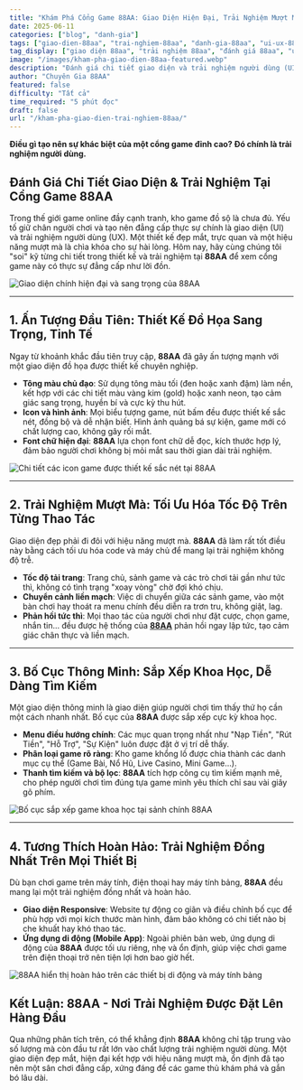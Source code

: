 ```yaml
---
title: "Khám Phá Cổng Game 88AA: Giao Diện Hiện Đại, Trải Nghiệm Mượt Mà"
date: 2025-06-11
categories: ["blog", "danh-gia"]
tags: ["giao-dien-88aa", "trai-nghiem-88aa", "danh-gia-88aa", "ui-ux-88aa", "cong-game-hien-dai"]
tag_display: ["giao diện 88aa", "trải nghiệm 88aa", "đánh giá 88aa", "ui ux 88aa", "cổng game hiện đại"]
image: "/images/kham-pha-giao-dien-88aa-featured.webp"
description: "Đánh giá chi tiết giao diện và trải nghiệm người dùng (UI/UX) tại cổng game 88AA. Cùng khám phá thiết kế hiện đại, tốc độ mượt mà và sự tối ưu trên mọi thiết bị."
author: "Chuyên Gia 88AA"
featured: false
difficulty: "Tất cả"
time_required: "5 phút đọc"
draft: false
url: "/kham-pha-giao-dien-trai-nghiem-88aa/"
---
```



**Điều gì tạo nên sự khác biệt của một cổng game đỉnh cao? Đó chính là trải nghiệm người dùng.**
## Đánh Giá Chi Tiết Giao Diện & Trải Nghiệm Tại Cổng Game **88AA**


Trong thế giới game online đầy cạnh tranh, kho game đồ sộ là chưa đủ. Yếu tố giữ chân người chơi và tạo nên đẳng cấp thực sự chính là giao diện (UI) và trải nghiệm người dùng (UX). Một thiết kế đẹp mắt, trực quan và một hiệu năng mượt mà là chìa khóa cho sự hài lòng. Hôm nay, hãy cùng chúng tôi "soi" kỹ từng chi tiết trong thiết kế và trải nghiệm tại **88AA** để xem cổng game này có thực sự đẳng cấp như lời đồn.


![Giao diện chính hiện đại và sang trọng của 88AA](/images/kham-pha-giao-dien-88aa-featured.webp)


---


## 1. Ấn Tượng Đầu Tiên: Thiết Kế Đồ Họa Sang Trọng, Tinh Tế


Ngay từ khoảnh khắc đầu tiên truy cập, **88AA** đã gây ấn tượng mạnh với một giao diện đồ họa được thiết kế chuyên nghiệp.
- **Tông màu chủ đạo**: Sử dụng tông màu tối (đen hoặc xanh đậm) làm nền, kết hợp với các chi tiết màu vàng kim (gold) hoặc xanh neon, tạo cảm giác sang trọng, huyền bí và cực kỳ thu hút.
- **Icon và hình ảnh**: Mọi biểu tượng game, nút bấm đều được thiết kế sắc nét, đồng bộ và dễ nhận biết. Hình ảnh quảng bá sự kiện, game mới có chất lượng cao, không gây rối mắt.
- **Font chữ hiện đại**: **88AA** lựa chọn font chữ dễ đọc, kích thước hợp lý, đảm bảo người chơi không bị mỏi mắt sau thời gian dài trải nghiệm.


![Chi tiết các icon game được thiết kế sắc nét tại 88AA](/images/thiet-ke-icon-game-88aa.webp)


---


## 2. Trải Nghiệm Mượt Mà: Tối Ưu Hóa Tốc Độ Trên Từng Thao Tác


Giao diện đẹp phải đi đôi với hiệu năng mượt mà. **88AA** đã làm rất tốt điều này bằng cách tối ưu hóa code và máy chủ để mang lại trải nghiệm không độ trễ.
- **Tốc độ tải trang**: Trang chủ, sảnh game và các trò chơi tải gần như tức thì, không có tình trạng "xoay vòng" chờ đợi khó chịu.
- **Chuyển cảnh liền mạch**: Việc di chuyển giữa các sảnh game, vào một bàn chơi hay thoát ra menu chính đều diễn ra trơn tru, không giật, lag.
- **Phản hồi tức thì**: Mọi thao tác của người chơi như đặt cược, chọn game, nhắn tin... đều được hệ thống của [**88AA**](https://88aa.com.co "88AA") phản hồi ngay lập tức, tạo cảm giác chân thực và liền mạch.


---


## 3. Bố Cục Thông Minh: Sắp Xếp Khoa Học, Dễ Dàng Tìm Kiếm


Một giao diện thông minh là giao diện giúp người chơi tìm thấy thứ họ cần một cách nhanh nhất. Bố cục của **88AA** được sắp xếp cực kỳ khoa học.
- **Menu điều hướng chính**: Các mục quan trọng nhất như "Nạp Tiền", "Rút Tiền", "Hỗ Trợ", "Sự Kiện" luôn được đặt ở vị trí dễ thấy.
- **Phân loại game rõ ràng**: Kho game khổng lồ được chia thành các danh mục cụ thể (Game Bài, Nổ Hũ, Live Casino, Mini Game...).
- **Thanh tìm kiếm và bộ lọc**: **88AA** tích hợp công cụ tìm kiếm mạnh mẽ, cho phép người chơi tìm đúng tựa game mình yêu thích chỉ sau vài giây gõ phím.


![Bố cục sắp xếp game khoa học tại sảnh chính 88AA](/images/bo-cuc-sap-xep-game-88aa.webp)


---


## 4. Tương Thích Hoàn Hảo: Trải Nghiệm Đồng Nhất Trên Mọi Thiết Bị


Dù bạn chơi game trên máy tính, điện thoại hay máy tính bảng, **88AA** đều mang lại một trải nghiệm đồng nhất và hoàn hảo.
- **Giao diện Responsive**: Website tự động co giãn và điều chỉnh bố cục để phù hợp với mọi kích thước màn hình, đảm bảo không có chi tiết nào bị che khuất hay khó thao tác.
- **Ứng dụng di động (Mobile App)**: Ngoài phiên bản web, ứng dụng di động của **88AA** được tối ưu riêng, nhẹ và ổn định, giúp việc chơi game trên điện thoại trở nên tiện lợi hơn bao giờ hết.


![88AA hiển thị hoàn hảo trên các thiết bị di động và máy tính bảng](/images/88aa-tren-di-dong-tablet.webp)


## Kết Luận: **88AA** - Nơi Trải Nghiệm Được Đặt Lên Hàng Đầu


Qua những phân tích trên, có thể khẳng định **88AA** không chỉ tập trung vào số lượng mà còn đầu tư rất lớn vào chất lượng trải nghiệm người dùng. Một giao diện đẹp mắt, hiện đại kết hợp với hiệu năng mượt mà, ổn định đã tạo nên một sân chơi đẳng cấp, xứng đáng để các game thủ khám phá và gắn bó lâu dài.
